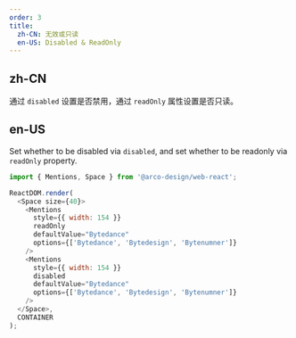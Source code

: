 ```yaml
---
order: 3
title:
  zh-CN: 无效或只读
  en-US: Disabled & ReadOnly
---
```


## zh-CN

通过 `disabled` 设置是否禁用，通过 `readOnly` 属性设置是否只读。

## en-US

Set whether to be disabled via `disabled`, and set whether to be readonly via `readOnly` property.

```js
import { Mentions, Space } from '@arco-design/web-react';

ReactDOM.render(
  <Space size={40}>
    <Mentions
      style={{ width: 154 }}
      readOnly
      defaultValue="Bytedance"
      options={['Bytedance', 'Bytedesign', 'Bytenumner']}
    />
    <Mentions
      style={{ width: 154 }}
      disabled
      defaultValue="Bytedance"
      options={['Bytedance', 'Bytedesign', 'Bytenumner']}
    />
  </Space>,
  CONTAINER
);
```
